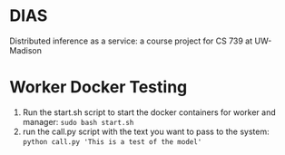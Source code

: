 # DIAS
Distributed inference as a service: a course project for CS 739 at UW-Madison

# Worker Docker Testing

1. Run the start.sh script to start the docker containers for worker and manager:
  `sudo bash start.sh`
3. run the call.py script with the text you want to pass to the system:
  `python call.py 'This is a test of the model'`
